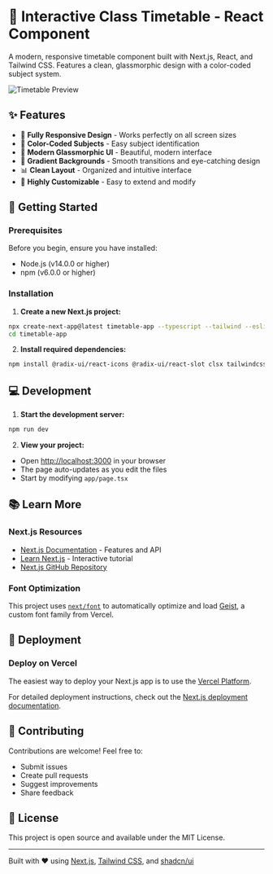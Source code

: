 # 📅 Interactive Class Timetable - React Component

A modern, responsive timetable component built with Next.js, React, and Tailwind CSS. Features a clean, glassmorphic design with a color-coded subject system.

![Timetable Preview](https://github.com/user-attachments/assets/8a32c9e4-93c2-4669-b545-23448c4d15a3)

## ✨ Features

- 📱 **Fully Responsive Design** - Works perfectly on all screen sizes
- 🎨 **Color-Coded Subjects** - Easy subject identification
- 💠 **Modern Glassmorphic UI** - Beautiful, modern interface
- 🌈 **Gradient Backgrounds** - Smooth transitions and eye-catching design
- 📊 **Clean Layout** - Organized and intuitive interface
- 🎯 **Highly Customizable** - Easy to extend and modify

## 🚀 Getting Started

### Prerequisites

Before you begin, ensure you have installed:
- Node.js (v14.0.0 or higher)
- npm (v6.0.0 or higher)

### Installation

1. **Create a new Next.js project:**
```bash
npx create-next-app@latest timetable-app --typescript --tailwind --eslint
cd timetable-app
```

2. **Install required dependencies:**
```bash
npm install @radix-ui/react-icons @radix-ui/react-slot clsx tailwindcss-animate class-variance-authority tailwind-merge @tailwindcss/forms
```

## 💻 Development

1. **Start the development server:**
```bash
npm run dev
```

2. **View your project:**
- Open [http://localhost:3000](http://localhost:3000) in your browser
- The page auto-updates as you edit the files
- Start by modifying `app/page.tsx`

## 📚 Learn More

### Next.js Resources
- [Next.js Documentation](https://nextjs.org/docs) - Features and API
- [Learn Next.js](https://nextjs.org/learn) - Interactive tutorial
- [Next.js GitHub Repository](https://github.com/vercel/next.js)

### Font Optimization
This project uses [`next/font`](https://nextjs.org/docs/app/building-your-application/optimizing/fonts) to automatically optimize and load [Geist](https://vercel.com/font), a custom font family from Vercel.

## 🚀 Deployment

### Deploy on Vercel
The easiest way to deploy your Next.js app is to use the [Vercel Platform](https://vercel.com/new?utm_medium=default-template&filter=next.js&utm_source=create-next-app&utm_campaign=create-next-app-readme).

For detailed deployment instructions, check out the [Next.js deployment documentation](https://nextjs.org/docs/app/building-building-your-application/deploying).

## 🤝 Contributing

Contributions are welcome! Feel free to:
- Submit issues
- Create pull requests
- Suggest improvements
- Share feedback

## 📝 License

This project is open source and available under the MIT License.

---

Built with ❤️ using [Next.js](https://nextjs.org/), [Tailwind CSS](https://tailwindcss.com/), and [shadcn/ui](https://ui.shadcn.com/)
